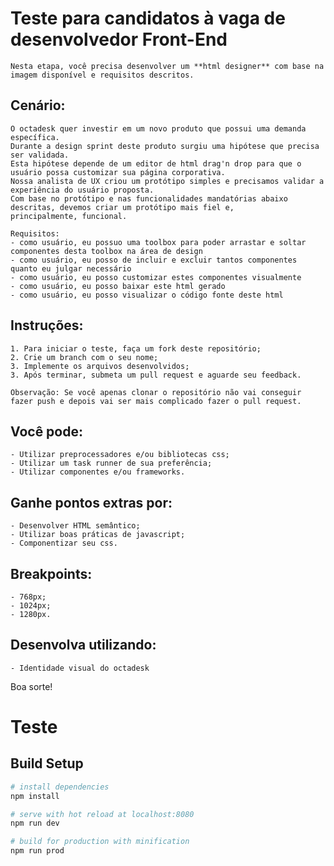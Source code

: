 # Teste para candidatos à vaga de desenvolvedor Front-End

	Nesta etapa, você precisa desenvolver um **html designer** com base na imagem disponível e requisitos descritos.

## Cenário:

	O octadesk quer investir em um novo produto que possui uma demanda específica.
	Durante a design sprint deste produto surgiu uma hipótese que precisa ser validada.
	Esta hipótese depende de um editor de html drag'n drop para que o usuário possa customizar sua página corporativa.
	Nossa analista de UX criou um protótipo simples e precisamos validar a experiência do usuário proposta.
	Com base no protótipo e nas funcionalidades mandatórias abaixo descritas, devemos criar um protótipo mais fiel e,
	principalmente, funcional.

	Requisitos:
	- como usuário, eu possuo uma toolbox para poder arrastar e soltar componentes desta toolbox na área de design
	- como usuário, eu posso de incluir e excluir tantos componentes quanto eu julgar necessário
	- como usuário, eu posso customizar estes componentes visualmente
	- como usuário, eu posso baixar este html gerado
	- como usuário, eu posso visualizar o código fonte deste html

## Instruções:

	1. Para iniciar o teste, faça um fork deste repositório;
	2. Crie um branch com o seu nome;
	3. Implemente os arquivos desenvolvidos;
	3. Após terminar, submeta um pull request e aguarde seu feedback.

	Observação: Se você apenas clonar o repositório não vai conseguir fazer push e depois vai ser mais complicado fazer o pull request.


## Você pode:

	- Utilizar preprocessadores e/ou bibliotecas css;
	- Utilizar um task runner de sua preferência;
	- Utilizar componentes e/ou frameworks.


## Ganhe pontos extras por:

	- Desenvolver HTML semântico;
	- Utilizar boas práticas de javascript;
	- Componentizar seu css.


## Breakpoints:

    - 768px;
	- 1024px;
    - 1280px.


## Desenvolva utilizando:

	- Identidade visual do octadesk

Boa sorte!

# Teste

## Build Setup

``` bash
# install dependencies
npm install

# serve with hot reload at localhost:8080
npm run dev

# build for production with minification
npm run prod
